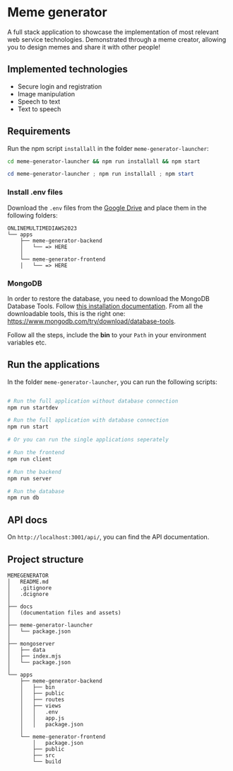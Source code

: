# Meme generator

A full stack application to showcase the implementation of most relevant web service technologies.
Demonstrated through a meme creator, allowing you to design memes and share it with other people!

## Implemented technologies
- Secure login and registration
- Image manipulation
- Speech to text
- Text to speech

## Requirements

Run the npm script `installall` in the folder `meme-generator-launcher`:

```bash
cd meme-generator-launcher && npm run installall && npm start
```

```powershell
cd meme-generator-launcher ; npm run installall ; npm start
```

### Install .env files

Download the `.env` files from the [Google Drive](https://drive.google.com/drive/folders/1FdOwgSKd96C5ATlouB1XRpdhUAeVb5lp?usp=sharing) and place them in the following folders:

```
ONLINEMULTIMEDIAWS2023
└── apps
    ├── meme-generator-backend
    │   └── => HERE
    │
    └── meme-generator-frontend
    │   └── => HERE
```

### MongoDB

In order to restore the database, you need to download the MongoDB Database Tools. Follow [this installation documentation](https://www.mongodb.com/docs/database-tools/installation/installation-windows/). From all the downloadable tools, this is the right one: https://www.mongodb.com/try/download/database-tools.

Follow all the steps, include the **bin** to your `Path` in your environment variables etc.

## Run the applications

In the folder `meme-generator-launcher`, you can run the following scripts:

```bash

# Run the full application without database connection
npm run startdev

# Run the full application with database connection
npm run start

# Or you can run the single applications seperately

# Run the frontend
npm run client

# Run the backend
npm run server

# Run the database
npm run db

```

## API docs

On `http://localhost:3001/api/`, you can find the API documentation.

## Project structure

```
MEMEGENERATOR
│   README.md
│   .gitignore
│   .dcignore
│
├── docs
│   (documentation files and assets)
│
├── meme-generator-launcher
│   └── package.json
│
├── mongoserver
│   ├── data
│   ├── index.mjs
│   └── package.json
│
└── apps
    ├── meme-generator-backend
    │   ├── bin
    │   ├── public
    │   ├── routes
    │   ├── views
    │   │   .env
    │   │   app.js
    │   │   package.json
    │
    └── meme-generator-frontend
        │   package.json
        ├── public
        ├── src
        └── build
```
